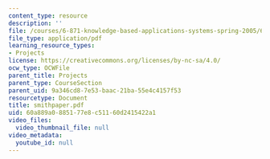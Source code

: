 ```yaml
---
content_type: resource
description: ''
file: /courses/6-871-knowledge-based-applications-systems-spring-2005/60a889a0885177e8c51160d2415422a1_smithpaper.pdf
file_type: application/pdf
learning_resource_types:
- Projects
license: https://creativecommons.org/licenses/by-nc-sa/4.0/
ocw_type: OCWFile
parent_title: Projects
parent_type: CourseSection
parent_uid: 9a346cd8-7e53-baac-21ba-55e4c4157f53
resourcetype: Document
title: smithpaper.pdf
uid: 60a889a0-8851-77e8-c511-60d2415422a1
video_files:
  video_thumbnail_file: null
video_metadata:
  youtube_id: null
---
```

